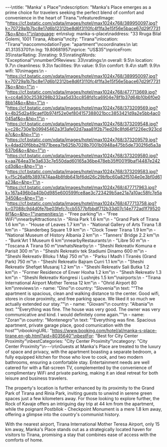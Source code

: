 ---\ntitle: "Manka' s Place"\ndescription: "Manka's Place emerges as a prime choice for travelers seeking the perfect blend of comfort and convenience in the heart of Tirana."\nfeaturedImage: "https://cf.bstatic.com/xdata/images/hotel/max1024x768/389950097.jpg?k=70729a1b7bc8e17d6b12312be8d6f3110fc4f1fa3e15f56e5bace67d29f77317&o=&hp=1"\nlanguage: en\nslug: manka-s-place\naddress: "33 Rruga Bilal Golemi, 1001 Tirana, Albania"\ncity: "Tirana"\nlocation: "Tirana"\naccommodationType: "apartment"\ncoordinates:\n  lat: 41.31353701\n  lng: 19.80681957\nprice: "US$35"\npriceFrom: 35\nstarRating: 3\nrating: 9.5\nratingWords: "Exceptional"\nnumberOfReviews: 33\nratings:\n  overall: 9.5\n  location: 9.7\n  cleanliness: 9.3\n  facilities: 9\n  value: 9.5\n  comfort: 9.4\n  staff: 9.9\n  wifi: 10\nimages:\n  - "https://cf.bstatic.com/xdata/images/hotel/max1024x768/389950097.jpg?k=70729a1b7bc8e17d6b12312be8d6f3110fc4f1fa3e15f56e5bace67d29f77317&o=&hp=1"\n  - "https://cf.bstatic.com/xdata/images/hotel/max1024x768/477713669.jpg?k=cc4a630c2538298b232aa5d33cc858fd1ca6904e78f1b37d64b10b6f0e08bb14&o=&hp=1"\n  - "https://cf.bstatic.com/xdata/images/hotel/max1024x768/373209569.jpg?k=4b25d2a49caef0b974f52e0ef804157388021bcc3853421d9a2e5bb4ac0045af&o=&hp=1"\n  - "https://cf.bstatic.com/xdata/images/hotel/max1024x768/373209548.jpg?k=c28c730e1b09945462a3f3afe02d7aaa81f2b71ed28c8fd64f1226ec923cda7c&o=&hp=1"\n  - "https://cf.bstatic.com/xdata/images/hotel/max1024x768/373209579.jpg?k=4dad20f6bba2f871beea7b625b7028b7001b0948a475b5de7302f6d5a3a637b6&o=&hp=1"\n  - "https://cf.bstatic.com/xdata/images/hotel/max1024x768/373209580.jpg?k=aa764ea31e3a633c7e550dad60165a36be478eb35ff001f9baf14487e242cd3d&o=&hp=1"\n  - "https://cf.bstatic.com/xdata/images/hotel/max1024x768/373209583.jpg?k=f5c26a8fb3897474aa4b8fdb641bf6dd26c29bfbc60a82f5104e0e3bf0d61a23&o=&hp=1"\n  - "https://cf.bstatic.com/xdata/images/hotel/max1024x768/477717963.jpg?k=167a496b0a40b0d985e600599fce8ae3c723429b5ae21a7a10ac58fc7e5a3450&o=&hp=1"\n  - "https://cf.bstatic.com/xdata/images/hotel/max1024x768/477713758.jpg?k=07088c9d4d0fe7be03fefc7ccb5577bfbbdf712b33d07c14e772ad1f795208f1&o=&hp=1"\namenities:\n  - "Free parking"\n  - "Free WiFi"\nnearbyAttractions:\n  - "Rinia Park 1.6 km"\n  - "Grand Park of Tirana 1.6 km"\n  - "House of Leaves 1.7 km"\n  - "National Gallery of Arts Tirana 1.8 km"\n  - "Skanderbeg Square 1.9 km"\n  - "Clock Tower Tirana 1.9 km"\n  - "National Museum of History Albania 2 km"\n  - "Tanners' Bridge 2.2 km"\n  - "Bunk'Art 1 Museum 6 km"\nnearbyRestaurants:\n  - "Libre 50 m"\n  - "Toscana A Tirana 50 m"\nwhatsNearby:\n  - "Sheshi Rekreativ Komuna e Parisit 300 m"\n  - "Sheshi Rekreativ tek Stadiumi Dinamo 600 m"\n  - "Sheshi Rekreativ Blloku 1 Maji 750 m"\n  - "Parku I Madh I Tiranës (Grand Park) 750 m"\n  - "Sheshi Rekreativ Bajram Curri 1.1 km"\n  - "Sheshi Rekreativ Shefqet Musaraj 1.2 km"\n  - "Sheshi Rekreativ Sali Butka 1.2 km"\n  - "Former Residence of Enver Hoxha 1.2 km"\n  - "Shesh Rekreativ 1.3 km"\n  - "Sheshi Rekreativ Kongresi i Lushnjës 1.5 km"\nairports:\n  - "Tirana International Airport Mother Teresa 12 km"\n  - "Ohrid Airport 80 km"\nreviews:\n  - name: "Dino"\n    country: "Slovenia"\n    text: "“The apartment is spacious, clean and walking distance to the center. Good wifi, stores in close proximity, and free parking space. We liked it so much we actually extended our stay.”"\n  - name: "Giovani"\n    country: "Albania"\n    text: "“Everything was fine. The house was very good. The owner was very communicative and kind. I would definitely come again.”"\n  - name: "Zoran"\n    country: "Montenegro"\n    text: "“Everything was fine. Spacious apartment, private garage place, good comunication with the host”"\nbookingURL: "https://www.booking.com/hotel/al/manka-s-place-tirane.en-gb.html?aid=8035640"\nbestFor: "Best for City Center Proximity"\nbestCategories: "City Center Proximity"\ncategory: "City Center Proximity"\n---\n\nGuests at Manka's Place are treated to the luxury of space and privacy, with the apartment boasting a separate bedroom, a fully equipped kitchen for those who love to cook, and two modern bathrooms, ensuring a comfortable stay. Entertainment needs are well catered for with a flat-screen TV, complemented by the convenience of complimentary WiFi and private parking, making it an ideal retreat for both leisure and business travelers.

The property's location is further enhanced by its proximity to the Grand Park of Tirana and Rinia Park, inviting guests to unwind in serene green spaces just a few kilometers away. For those looking to explore further, the Rock of Kavaje offers an intriguing day trip at 44 km from the apartment, while the poignant Postbllok - Checkpoint Monument is a mere 1.8 km away, offering a glimpse into the country's communist history.

With the nearest airport, Tirana International Mother Teresa Airport, only 15 km away, Manka's Place stands out as a strategically located haven for visitors to Tirana, promising a stay that combines ease of access with the comforts of home.